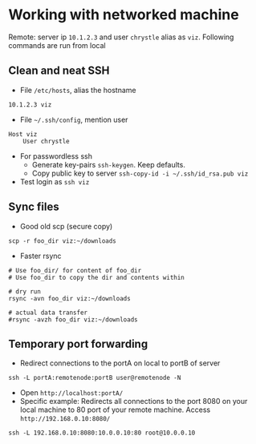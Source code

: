 # Working with networked machine
Remote: server ip `10.1.2.3` and user `chrystle` alias as `viz`. Following commands are run from local  

## Clean and neat SSH
- File `/etc/hosts`, alias the hostname
```
10.1.2.3 viz
```
- File `~/.ssh/config`, mention user
```
Host viz
	User chrystle
```
- For passwordless ssh
  - Generate key-pairs `ssh-keygen`. Keep defaults.
  - Copy public key to server `ssh-copy-id -i ~/.ssh/id_rsa.pub viz`
- Test login as `ssh viz`

## Sync files
- Good old scp (secure copy)
```
scp -r foo_dir viz:~/downloads
```
- Faster rsync
```
# Use foo_dir/ for content of foo_dir
# Use foo_dir to copy the dir and contents within

# dry run 
rsync -avn foo_dir viz:~/downloads

# actual data transfer
#rsync -avzh foo_dir viz:~/downloads
```

## Temporary port forwarding
- Redirect connections to the portA on local to portB of server
```
ssh -L portA:remotenode:portB user@remotenode -N
```
- Open `http://localhost:portA/`
- Specific example: Redirects all connections to the port 8080 on your local machine to 80 port of your remote machine. Access `http://192.168.0.10:8080/`
```
ssh -L 192.168.0.10:8080:10.0.0.10:80 root@10.0.0.10
```

